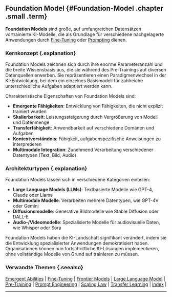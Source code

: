 ## Foundation Model {#Foundation-Model .chapter .small .term}

**Foundation Models** sind große, auf umfangreichen Datensätzen vortrainierte KI-Modelle, die als Grundlage für verschiedene nachgelagerte Anwendungen durch [Fine-Tuning](#Fine-Tuning) oder [Prompting](#Prompting) dienen.

### Kernkonzept {.explanation}

Foundation Models zeichnen sich durch ihre enorme Parameteranzahl und die breite Wissensbasis aus, die sie während des Pre-Trainings auf diversen Datenquellen erwerben.
Sie repräsentieren einen Paradigmenwechsel in der KI-Entwicklung, bei dem ein einzelnes Basismodell für zahlreiche unterschiedliche Aufgaben adaptiert werden kann.

Charakteristische Eigenschaften von Foundation Models sind:

- **Emergente Fähigkeiten**: Entwicklung von Fähigkeiten, die nicht explizit trainiert wurden
- **Skalierbarkeit**: Leistungssteigerung durch Vergrößerung von Modell und Datenmenge
- **Transferfähigkeit**: Anwendbarkeit auf verschiedene Domänen und Aufgaben
- **Kontextverständnis**: Fähigkeit, aufgabenspezifische Anweisungen zu interpretieren
- **Multimodale Integration**: Zunehmend Verarbeitung verschiedener Datentypen (Text, Bild, Audio)

### Architekturtypen {.explanation}

Foundation Models lassen sich in verschiedene Kategorien einteilen:

- **Large Language Models (LLMs)**: Textbasierte Modelle wie GPT-4, Claude oder Llama
- **Multimodale Modelle**: Verarbeiten mehrere Datentypen, wie GPT-4V oder Gemini
- **Diffusionsmodelle**: Generative Bildmodelle wie Stable Diffusion oder DALL-E
- **Audio-/Videomodelle**: Spezialisierte Modelle für audiovisuelle Daten, wie Whisper oder Sora

Foundation Models haben die KI-Landschaft signifikant verändert, indem sie die Entwicklung spezialisierter Anwendungen demokratisiert haben.
Organisationen können nun fortschrittliche KI-Lösungen implementieren, ohne vollständige Modelle von Grund auf trainieren zu müssen.

### Verwandte Themen {.seealso}

[Emergent Abilities](#Emergent-Abilities) |
[Fine-Tuning](#Fine-Tuning) |
[Frontier Models](#Frontier-Models) |
[Large Language Model](#Large-Language-Model) |
[Pre-Training](#Pre-Training) |
[Prompt Engineering](#Prompt-Engineering) |
[Scaling Law](#Scaling-Law) |
[Transfer Learning](#Transfer-Learning) |
[Index](#Index) |

----

